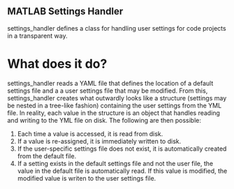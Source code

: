## MATLAB Settings Handler

settings_handler defines a class for handling user settings for code projects in a transparent way. 

# What does it do?
settings_handler reads a YAML file that defines the location of a default settings file and a 
a user settings file that may be modified. From this, settings_handler creates what outwardly
looks like a structure (settings may be nested in a tree-like fashion) containing the user settings from the YML
file. In reality, each value in the structure is an object that handles reading and writing to the YML file on disk. 
The following are then possible:


1. Each time a value is accessed, it is read from disk.
2. If a value is re-assigned, it is immediately written to disk. 
3. If the user-specific settings file does not exist, it is automatically created from the default file. 
4. If a setting exists in the default settings file and not the user file, the value in the default file 
is automatically read. If this value is modified, the modified value is writen to the user settings file. 

